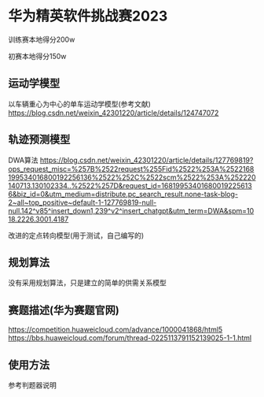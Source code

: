 # 华为精英软件挑战赛2023
  训练赛本地得分200w
  
  初赛本地得分150w

## 运动学模型
以车辆重心为中心的单车运动学模型(参考文献)
https://blog.csdn.net/weixin_42301220/article/details/124747072

## 轨迹预测模型
  DWA算法
https://blog.csdn.net/weixin_42301220/article/details/127769819?ops_request_misc=%257B%2522request%255Fid%2522%253A%2522168199534016800192256136%2522%252C%2522scm%2522%253A%252220140713.130102334..%2522%257D&request_id=168199534016800192256136&biz_id=0&utm_medium=distribute.pc_search_result.none-task-blog-2~all~top_positive~default-1-127769819-null-null.142^v85^insert_down1,239^v2^insert_chatgpt&utm_term=DWA&spm=1018.2226.3001.4187

  改进的定点转向模型(用于测试，自己编写的)

## 规划算法
  没有采用规划算法，只是建立的简单的供需关系模型

## 赛题描述(华为赛题官网)
https://competition.huaweicloud.com/advance/1000041868/html5
https://bbs.huaweicloud.com/forum/thread-0225113791152139025-1-1.html

## 使用方法
参考判题器说明
